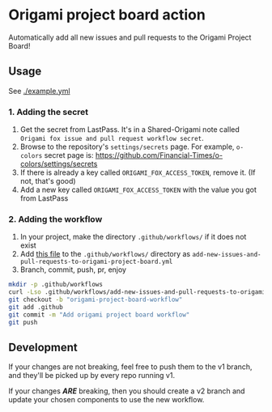 # Origami project board action

Automatically add all new issues and pull requests to the Origami Project Board!

## Usage

See [./example.yml](./example.yml)

### 1. Adding the secret
1. Get the secret from LastPass. It's in a Shared-Origami note called `Origami fox issue and pull request workflow secret`.
2. Browse to the repository's `settings/secrets` page. For example, `o-colors` secret page is: https://github.com/Financial-Times/o-colors/settings/secrets
3. If there is already a key called `ORIGAMI_FOX_ACCESS_TOKEN`, remove it. (If not, that's good)
4. Add a new key called `ORIGAMI_FOX_ACCESS_TOKEN` with the value you got from LastPass

### 2. Adding the workflow
1. In your project, make the directory `.github/workflows/` if it does not exist
2. Add [this file](./example.yml) to the `.github/workflows/` directory as `add-new-issues-and-pull-requests-to-origami-project-board.yml`
3. Branch, commit, push, pr, enjoy

```sh
mkdir -p .github/workflows
curl -Lso .github/workflows/add-new-issues-and-pull-requests-to-origami-project-board.yml https://raw.githubusercontent.com/Financial-Times/origami-project-board-action/v1/example.yml
git checkout -b "origami-project-board-workflow"
git add .github
git commit -m "Add origami project board workflow"
git push
```

## Development

If your changes are not breaking, feel free to push them to the v1 branch, and they'll be picked up by every repo running v1.

If your changes __*ARE*__ breaking, then you should create a v2 branch and update your chosen components to use the new workflow.